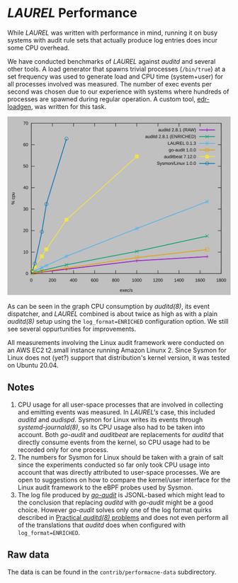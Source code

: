# _LAUREL_ Performance

While _LAUREL_ was written with performance in mind, running it on busy systems with audit rule sets that actually produce log entries does incur some CPU overhead. 

We have conducted benchmarks of _LAUREL_ against _auditd_ and several other tools. A load generator that spawns trivial processes (`/bin/true`) at a set frequency was used to generate load and CPU time (system+user) for all processes involved was measured. The number of exec events per second was chosen due to our experience with systems where hundreds of processes are spawned during regular operation. A custom tool, [edr-loadgen](https://github.com/hillu/edr-loadgen), was written for this task.

![CPU overhead under load](performance.svg)

As can be seen in the graph CPU consumption by _auditd(8)_, its event dispatcher, and _LAUREL_ combined is about twice as high as with a plain _auditd(8)_ setup using the `log_format=ENRICHED` configuration option. We still see several oppurtunities for improvements.

All measurements involving the Linux audit framework were conducted on an AWS EC2 t2.small instance running Amazon Linunx 2. Since Sysmon for Linux does not (yet?) support that distribution's kernel version, it was tested on Ubuntu 20.04.

## Notes

1. CPU usage for all user-space processes that are involved in collecting and emitting events was measured. In _LAUREL's_ case, this included _auditd_ and _audispd_. Sysmon for Linux writes its events through _systemd-journald(8)_, so its CPU usage also had to be taken into account. Both _go-audit_ and _auditbeat_ are replacements for _auditd_ that directly consume events from the kernel, so CPU usage had to be recorded only for one process.
2. The numbers for Sysmon for Linux should be taken with a grain of salt since the experiments conducted so far only took CPU usage into account that was directly attributed to user-space processes. We are open to suggestions on how to compare the kernel/user interface for the Linux audit framework to the eBPF probes used by Sysmon.
3. The log file produced by [_go-audit_](https://github.com/slackhq/go-audit) is JSONL-based which might lead to the conclusion that replacing  _auditd_ with _go-audit_ might be a good choice. However _go-audit_ solves only one of the log format quirks described in [Practical _auditd(8)_ problems](practical-auditd-problems.md)  and does not even perform all of the translations that _auditd_ does when configured with `log_format=ENRICHED`.

## Raw data

The data is can be found in the `contrib/performacne-data` subdirectory.


